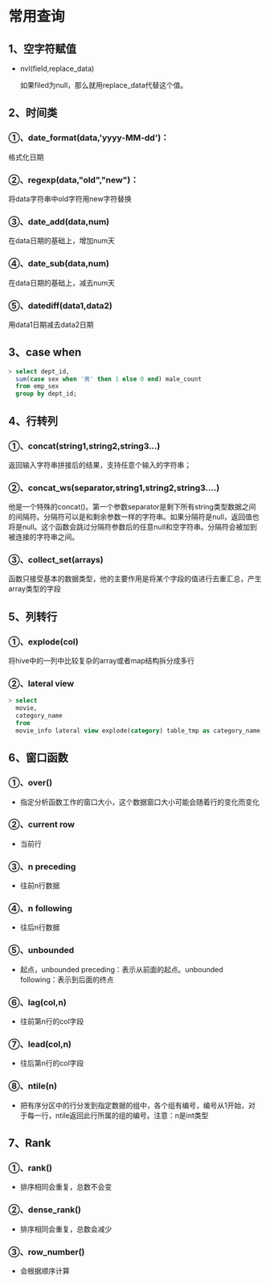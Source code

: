 # 常用查询

## 1、空字符赋值

* nvl(field,replace_data)

  如果filed为null，那么就用replace_data代替这个值。

## 2、时间类

### ①、date_format(data,'yyyy-MM-dd')：

格式化日期

### ②、regexp(data,"old","new")：

将data字符串中old字符用new字符替换

### ③、date_add(data,num)

在data日期的基础上，增加num天

### ④、date_sub(data,num)

在data日期的基础上，减去num天

### ⑤、datediff(data1,data2)

用data1日期减去data2日期

## 3、case when

```sql
> select dept_id,
  sum(case sex when '男' then 1 else 0 end) male_count
  from emp_sex
  group by dept_id;
```

## 4、行转列

### ①、concat(string1,string2,string3...)

返回输入字符串拼接后的结果，支持任意个输入的字符串；

### ②、concat_ws(separator,string1,string2,string3....)

他是一个特殊的concat()。第一个参数separator是剩下所有string类型数据之间的间隔符。分隔符可以是和剩余参数一样的字符串。如果分隔符是null，返回值也将是null。这个函数会跳过分隔符参数后的任意null和空字符串。分隔符会被加到被连接的字符串之间。

### ③、collect_set(arrays)

函数只接受基本的数据类型，他的主要作用是将某个字段的值进行去重汇总，产生array类型的字段

## 5、列转行

### ①、explode(col)

将hive中的一列中比较复杂的array或者map结构拆分成多行

### ②、lateral view

```sql
> select 
  movie,
  category_name
  from 
  movie_info lateral view explode(category) table_tmp as category_name;   
```

## 6、窗口函数

### ①、over()

* 指定分析函数工作的窗口大小，这个数据窗口大小可能会随着行的变化而变化

### ②、current row

* 当前行

### ③、n preceding

* 往前n行数据

### ④、n following

* 往后n行数据

### ⑤、unbounded

* 起点，unbounded preceding：表示从前面的起点。unbounded following：表示到后面的终点

### ⑥、lag(col,n)

* 往前第n行的col字段

### ⑦、lead(col,n)

* 往后第n行的col字段

### ⑧、ntile(n)

* 把有序分区中的行分发到指定数据的组中，各个组有编号，编号从1开始，对于每一行，ntile返回此行所属的组的编号。注意：n是int类型

## 7、Rank

### ①、rank()

* 排序相同会重复，总数不会变

### ②、dense_rank()

* 排序相同会重复，总数会减少

### ③、row_number()

* 会根据顺序计算

